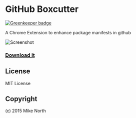 # GitHub Boxcutter

[![Greenkeeper badge](https://badges.greenkeeper.io/mike-north/chrome-github-boxcutter.svg)](https://greenkeeper.io/)

A Chrome Extension to enhance package manifests in github

![Screenshot](https://raw.githubusercontent.com/truenorth/chrome-github-boxcutter/master/screenshot_small.png)

### [Download it](https://chrome.google.com/webstore/detail/github-boxcutter/knapnimomamjogbajmmoefhopnebjbff)

## License

MIT License

## Copyright

(c) 2015 Mike North
